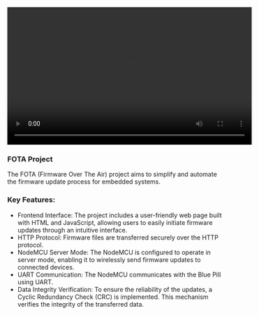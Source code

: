 <div align="center">
<video width="560" height="315" src="https://github.com/user-attachments/assets/ce49503c-a856-4fdd-b692-5c172e4f9551"></video>  
</div>

### FOTA Project 
The FOTA (Firmware Over The Air) project aims to simplify and automate the firmware update process for embedded systems. 

### Key Features:
- Frontend Interface: The project includes a user-friendly web page built with HTML and JavaScript,
allowing users to easily initiate firmware updates through an intuitive interface.
- HTTP Protocol: Firmware files are transferred securely over the HTTP protocol.
- NodeMCU Server Mode: The NodeMCU is configured to operate in server mode,
enabling it to wirelessly send firmware updates to connected devices.
- UART Communication: The NodeMCU communicates with the Blue Pill  using UART.
- Data Integrity Verification: To ensure the reliability of the updates, a Cyclic Redundancy Check (CRC) is implemented.
  This mechanism verifies the integrity of the transferred data.
